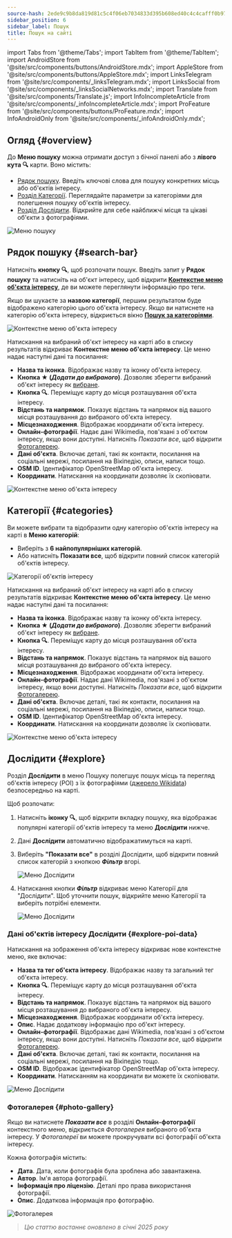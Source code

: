```yaml
---
source-hash: 2ede9c9b8da819d81c5c4f06eb7034833d395b608ed40c4c4cafff0b978f8705
sidebar_position: 6
sidebar_label: Пошук
title: Пошук на сайті
---
```

import Tabs from '@theme/Tabs';
import TabItem from '@theme/TabItem';
import AndroidStore from '@site/src/components/buttons/AndroidStore.mdx';
import AppleStore from '@site/src/components/buttons/AppleStore.mdx';
import LinksTelegram from '@site/src/components/_linksTelegram.mdx';
import LinksSocial from '@site/src/components/_linksSocialNetworks.mdx';
import Translate from '@site/src/components/Translate.js';
import InfoIncompleteArticle from '@site/src/components/_infoIncompleteArticle.mdx';
import ProFeature from '@site/src/components/buttons/ProFeature.mdx';
import InfoAndroidOnly from '@site/src/components/_infoAndroidOnly.mdx';


<InfoIncompleteArticle/>


## Огляд {#overview}

До **Меню пошуку** можна отримати доступ з бічної панелі або з **лівого кута 🔍** карти. Воно містить:

- [Рядок пошуку](#search-bar). Введіть ключові слова для пошуку конкретних місць або об'єктів інтересу.
- [Розділ Категорії](#categories). Переглядайте параметри за категоріями для полегшення пошуку об'єктів інтересу.
- [Розділ Дослідити](#explore). Відкрийте для себе найближчі місця та цікаві об'єкти з фотографіями.

![Меню пошуку](@site/static/img/web/search.png)


## Рядок пошуку {#search-bar}

Натисніть **кнопку 🔍**, щоб розпочати пошук. Введіть запит у **Рядок пошуку** та натисніть на об'єкт інтересу, щоб відкрити [**Контекстне меню об'єкта інтересу**](#explore-poi-data), де ви можете переглянути інформацію про теги.

Якщо ви шукаєте за **назвою категорії**, першим результатом буде відображено категорію цього об'єкта інтересу. Якщо ви натиснете на категорію об'єкта інтересу, відкриється вікно [**Пошук за категоріями**](#categories).

![Контекстне меню об'єкта інтересу](@site/static/img/web/context_menu_poi.png)


Натискання на вибраний об'єкт інтересу на карті або в списку результатів відкриває **Контекстне меню об'єкта інтересу**. Це меню надає наступні дані та посилання:

- **Назва та іконка**. Відображає назву та іконку об'єкта інтересу.
- **Кнопка ★ (*Додати до вибраного*)**. Дозволяє зберегти вибраний об'єкт інтересу як [вибране](../web/web-userdata.mdx#add--edit-favorite).
- **Кнопка 🔍**. Переміщує карту до місця розташування об'єкта інтересу.
- **Відстань та напрямок**. Показує відстань та напрямок від вашого місця розташування до вибраного об'єкта інтересу.
- **Місцезнаходження**. Відображає координати об'єкта інтересу.
- **Онлайн-фотографії**. Надає дані Wikimedia, пов'язані з об'єктом інтересу, якщо вони доступні. Натисніть *Показати все*, щоб відкрити [Фотогалерею](#photo-gallery).
- **Дані об'єкта**. Включає деталі, такі як контакти, посилання на соціальні мережі, посилання на Вікіпедію, описи, написи тощо.
- **OSM ID**. Ідентифікатор OpenStreetMap об'єкта інтересу.
- **Координати**. Натискання на координати дозволяє їх скопіювати.

![Контекстне меню об'єкта інтересу](@site/static/img/web/context_menu_poi_1.png)

## Категорії {#categories}

Ви можете вибрати та відобразити одну категорію об'єктів інтересу на карті в **Меню категорій**:

- Виберіть з **6 найпопулярніших категорій**.
- Або натисніть **Показати все**, щоб відкрити повний список категорій об'єктів інтересу.

![Категорії об'єктів інтересу](@site/static/img/web/categories_poi.png)

Натискання на вибраний об'єкт інтересу на карті або в списку результатів відкриває **Контекстне меню об'єкта інтересу**. Це меню надає наступні дані та посилання:

- **Назва та іконка**. Відображає назву та іконку об'єкта інтересу.
- **Кнопка ★ (*Додати до вибраного*)**. Дозволяє зберегти вибраний об'єкт інтересу як [вибране](../web/web-userdata.mdx#add--edit-favorite).
- **Кнопка 🔍**. Переміщує карту до місця розташування об'єкта інтересу.
- **Відстань та напрямок**. Показує відстань та напрямок від вашого місця розташування до вибраного об'єкта інтересу.
- **Місцезнаходження**. Відображає координати об'єкта інтересу.
- **Онлайн-фотографії**. Надає дані Wikimedia, пов'язані з об'єктом інтересу, якщо вони доступні. Натисніть *Показати все*, щоб відкрити [Фотогалерею](#photo-gallery).
- **Дані об'єкта**. Включає деталі, такі як контакти, посилання на соціальні мережі, посилання на Вікіпедію, описи, написи тощо.
- **OSM ID**. Ідентифікатор OpenStreetMap об'єкта інтересу.
- **Координати**. Натискання на координати дозволяє їх скопіювати.

![Контекстне меню об'єкта інтересу](@site/static/img/web/categories_poi_1.png)


## Дослідити {#explore}

Розділ **Дослідити** в меню Пошуку полегшує пошук місць та перегляд об'єктів інтересу (POI) з їх фотографіями ([джерело Wikidata](https://www.wikidata.org/)) безпосередньо на карті.


Щоб розпочати:

1. Натисніть **іконку 🔍**, щоб відкрити вкладку пошуку, яка відображає популярні категорії об'єктів інтересу та меню **Дослідити** нижче.
2. Дані **Дослідити** автоматично відображатимуться на карті.
3. Виберіть **"Показати все"** в розділі Дослідити, щоб відкрити повний список категорій з кнопкою ***Фільтр*** вгорі.

   ![Меню Дослідити](@site/static/img/web/explore.png)

4. Натискання кнопки ***Фільтр*** відкриває меню Категорії для "Дослідити". Щоб уточнити пошук, відкрийте меню Категорії та виберіть потрібні елементи.

   ![Меню Дослідити](@site/static/img/web/explore_cat.png)

### Дані об'єктів інтересу Дослідити {#explore-poi-data}

Натискання на зображення об'єкта інтересу відкриває нове контекстне меню, яке включає:

- **Назва та тег об'єкта інтересу**. Відображає назву та загальний тег об'єкта інтересу.
- **Кнопка 🔍**. Переміщує карту до місця розташування об'єкта інтересу.
- **Відстань та напрямок**. Показує відстань та напрямок від вашого місця розташування до вибраного об'єкта інтересу.
- **Місцезнаходження**. Відображає координати об'єкта інтересу.
- **Опис**. Надає додаткову інформацію про об'єкт інтересу.
- **Онлайн-фотографії**. Відображає дані Wikimedia, пов'язані з об'єктом інтересу, якщо вони доступні. Натисніть *Показати все*, щоб відкрити [Фотогалерею](#photo-gallery).
- **Дані об'єкта**. Включає деталі, такі як контакти, посилання на соціальні мережі, посилання на Вікіпедію тощо.
- **OSM ID**. Відображає ідентифікатор OpenStreetMap об'єкта інтересу.
- **Координати**. Натисканням на координати ви можете їх скопіювати.

![Меню Дослідити](@site/static/img/web/poi_context.png)

### Фотогалерея {#photo-gallery}

Якщо ви натиснете ***Показати все*** в розділі **Онлайн-фотографії** контекстного меню, відкриється *Фотогалерея* вибраного об'єкта інтересу.
У *Фотогалереї* ви можете прокручувати всі фотографії об'єкта інтересу.

Кожна фотографія містить:

- **Дата**. Дата, коли фотографія була зроблена або завантажена.
- **Автор**. Ім'я автора фотографії.
- **Інформація про ліцензію**. Деталі про права використання фотографії.
- **Опис**. Додаткова інформація про фотографію.

![Фотогалерея](@site/static/img/web/poi_photo.png)


> *Цю статтю востаннє оновлено в січні 2025 року*